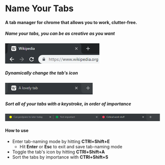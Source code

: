 # Name Your Tabs

#### A tab manager for chrome that allows you to work, clutter-free.  
##### Name your tabs, you can be as creative as you want  
[name]: https://raw.githubusercontent.com/vaknin/name-your-tabs/master/gifs/name.gif "Naming Mode"
![Naming Mode][name]

##### Dynamically change the tab's icon  
[favicon]: https://raw.githubusercontent.com/vaknin/name-your-tabs/master/gifs/favicon.gif "Change Favicon"
![Change Favicon][favicon]

##### Sort all of your tabs with a keystroke, in order of importance  
[sort]: https://raw.githubusercontent.com/vaknin/name-your-tabs/master/gifs/sort.gif "Sort tabs"
![Sort tabs][sort]

#### How to use  
* Enter tab-naming mode by hitting **CTRl+Shift+E**
    * Hit **Enter** or **Esc** to exit and save tab-naming mode  
* Toggle the tab's icon by hitting **CTRl+Shift+A**
* Sort the tabs by importance with **CTRl+Shift+S**